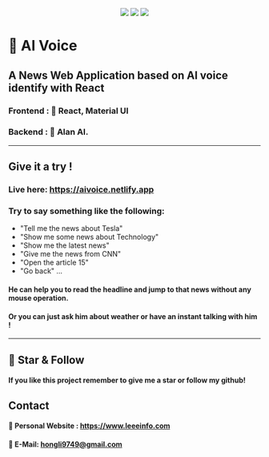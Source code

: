 <center>
<p align="center">
<img src="https://img.shields.io/badge/Frontend-React-green.svg">
<img src="https://img.shields.io/badge/API-AlanAI-blue.svg">
<img src="https://img.shields.io/badge/UI-Material UI-orange.svg">
</p> 
</center>

# 🤖️ AI Voice 
## A News Web Application based on AI voice identify with React
### Frontend : 🎉 React, Material UI
### Backend : 🤖️ Alan AI.
- - -
## Give it a try ! 
### Live here: https://aivoice.netlify.app
### Try to say something like the following:
 * "Tell me the news about Tesla"
 * "Show me some news about Technology"
 * "Show me the latest news"
 * "Give me the news from CNN"
 * "Open the article 15"
 * "Go back"
 ...
#### He can help you to read the headline and jump to that news without any mouse operation.
#### Or you can just ask him about weather or have an instant talking with him !
- - -
## 🌟 Star & Follow
#### If you like this project remember to give me a star or follow my github!

## Contact
#### 🔮   Personal Website : https://www.leeeinfo.com
#### 📧   E-Mail: hongli9749@gmail.com
